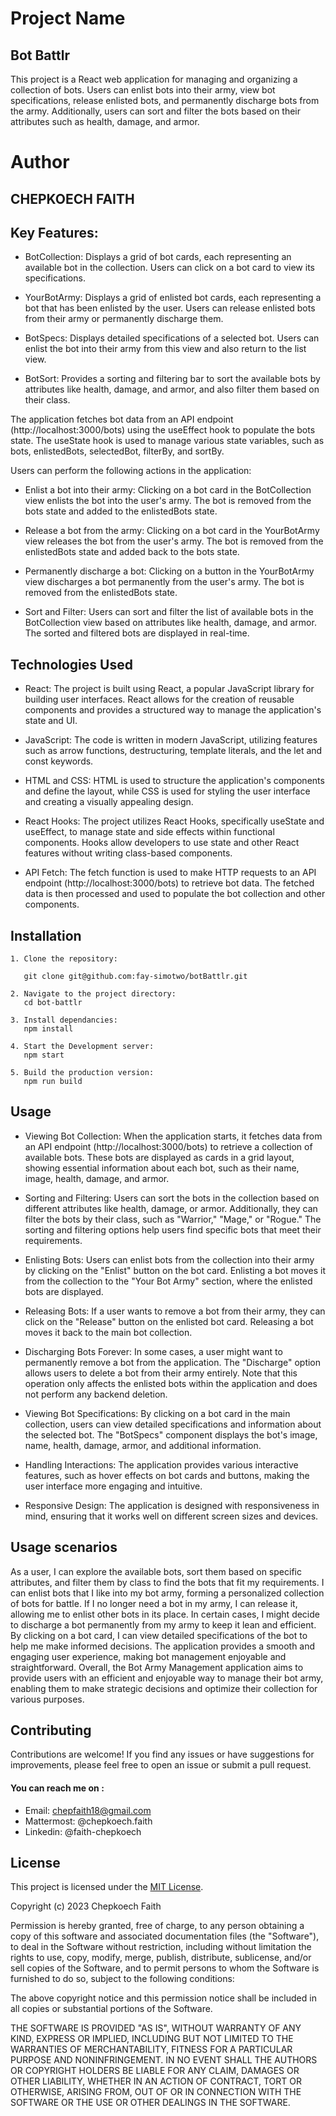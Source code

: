 # Project Name
## Bot Battlr
This project is a React web application for managing and organizing a collection of bots. Users can enlist bots into their army, view bot specifications, release enlisted bots, and permanently discharge bots from the army. Additionally, users can sort and filter the bots based on their attributes such as health, damage, and armor.

# Author
## CHEPKOECH FAITH

## Key Features:
- BotCollection: Displays a grid of bot cards, each representing an available bot in the collection. Users can click on a bot card to view its specifications.

- YourBotArmy: Displays a grid of enlisted bot cards, each representing a bot that has been enlisted by the user. Users can release enlisted bots from their army or permanently discharge them.

- BotSpecs: Displays detailed specifications of a selected bot. Users can enlist the bot into their army from this view and also return to the list view.

- BotSort: Provides a sorting and filtering bar to sort the available bots by attributes like health, damage, and armor, and also filter them based on their class.

The application fetches bot data from an API endpoint (http://localhost:3000/bots) using the useEffect hook to populate the bots state. The useState hook is used to manage various state variables, such as bots, enlistedBots, selectedBot, filterBy, and sortBy.

Users can perform the following actions in the application:

- Enlist a bot into their army: Clicking on a bot card in the BotCollection view enlists the bot into the user's army. The bot is removed from the bots state and added to the enlistedBots state.

- Release a bot from the army: Clicking on a bot card in the YourBotArmy view releases the bot from the user's army. The bot is removed from the enlistedBots state and added back to the bots state.

- Permanently discharge a bot: Clicking on a button in the YourBotArmy view discharges a bot permanently from the user's army. The bot is removed from the enlistedBots state.

- Sort and Filter: Users can sort and filter the list of available bots in the BotCollection view based on attributes like health, damage, and armor. The sorted and filtered bots are displayed in real-time.

## Technologies Used
- React: The project is built using React, a popular JavaScript library for building user interfaces. React allows for the creation of reusable components and provides a structured way to manage the application's state and UI.

- JavaScript: The code is written in modern JavaScript, utilizing features such as arrow functions, destructuring, template literals, and the let and const keywords.

- HTML and CSS: HTML is used to structure the application's components and define the layout, while CSS is used for styling the user interface and creating a visually appealing design.

- React Hooks: The project utilizes React Hooks, specifically useState and useEffect, to manage state and side effects within functional components. Hooks allow developers to use state and other React features without writing class-based components.

- API Fetch: The fetch function is used to make HTTP requests to an API endpoint (http://localhost:3000/bots) to retrieve bot data. The fetched data is then processed and used to populate the bot collection and other components.
## Installation
```
1. Clone the repository:

   git clone git@github.com:fay-simotwo/botBattlr.git

2. Navigate to the project directory:
   cd bot-battlr

3. Install dependancies:
   npm install

4. Start the Development server:
   npm start

5. Build the production version:
   npm run build 

```

## Usage

- Viewing Bot Collection: When the application starts, it fetches data from an API endpoint (http://localhost:3000/bots) to retrieve a collection of available bots. These bots are displayed as cards in a grid layout, showing essential information about each bot, such as their name, image, health, damage, and armor.

- Sorting and Filtering: Users can sort the bots in the collection based on different attributes like health, damage, or armor. Additionally, they can filter the bots by their class, such as "Warrior," "Mage," or "Rogue." The sorting and filtering options help users find specific bots that meet their requirements.

- Enlisting Bots: Users can enlist bots from the collection into their army by clicking on the "Enlist" button on the bot card. Enlisting a bot moves it from the collection to the "Your Bot Army" section, where the enlisted bots are displayed.

- Releasing Bots: If a user wants to remove a bot from their army, they can click on the "Release" button on the enlisted bot card. Releasing a bot moves it back to the main bot collection.

- Discharging Bots Forever: In some cases, a user might want to permanently remove a bot from the application. The "Discharge" option allows users to delete a bot from their army entirely. Note that this operation only affects the enlisted bots within the application and does not perform any backend deletion.

- Viewing Bot Specifications: By clicking on a bot card in the main collection, users can view detailed specifications and information about the selected bot. The "BotSpecs" component displays the bot's image, name, health, damage, armor, and additional information.

- Handling Interactions: The application provides various interactive features, such as hover effects on bot cards and buttons, making the user interface more engaging and intuitive.

- Responsive Design: The application is designed with responsiveness in mind, ensuring that it works well on different screen sizes and devices.

## Usage scenarios
As a user, I can explore the available bots, sort them based on specific attributes, and filter them by class to find the bots that fit my requirements.
I can enlist bots that I like into my bot army, forming a personalized collection of bots for battle.
If I no longer need a bot in my army, I can release it, allowing me to enlist other bots in its place.
In certain cases, I might decide to discharge a bot permanently from my army to keep it lean and efficient.
By clicking on a bot card, I can view detailed specifications of the bot to help me make informed decisions.
The application provides a smooth and engaging user experience, making bot management enjoyable and straightforward.
Overall, the Bot Army Management application aims to provide users with an efficient and enjoyable way to manage their bot army, enabling them to make strategic decisions and optimize their collection for various purposes.

## Contributing

Contributions are welcome! If you find any issues or have suggestions for improvements, please feel free to open an issue or submit a pull request.

#### You can reach me on :
- Email: chepfaith18@gmail.com
- Mattermost: @chepkoech.faith
- Linkedin: @faith-chepkoech

## License

This project is licensed under the [MIT License](LICENSE).


Copyright (c) 2023 Chepkoech Faith

Permission is hereby granted, free of charge, to any person obtaining a copy
of this software and associated documentation files (the "Software"), to deal
in the Software without restriction, including without limitation the rights
to use, copy, modify, merge, publish, distribute, sublicense, and/or sell
copies of the Software, and to permit persons to whom the Software is
furnished to do so, subject to the following conditions:

The above copyright notice and this permission notice shall be included in all
copies or substantial portions of the Software.

THE SOFTWARE IS PROVIDED "AS IS", WITHOUT WARRANTY OF ANY KIND, EXPRESS OR
IMPLIED, INCLUDING BUT NOT LIMITED TO THE WARRANTIES OF MERCHANTABILITY,
FITNESS FOR A PARTICULAR PURPOSE AND NONINFRINGEMENT. IN NO EVENT SHALL THE
AUTHORS OR COPYRIGHT HOLDERS BE LIABLE FOR ANY CLAIM, DAMAGES OR OTHER
LIABILITY, WHETHER IN AN ACTION OF CONTRACT, TORT OR OTHERWISE, ARISING FROM,
OUT OF OR IN CONNECTION WITH THE SOFTWARE OR THE USE OR OTHER DEALINGS IN THE
SOFTWARE. 

